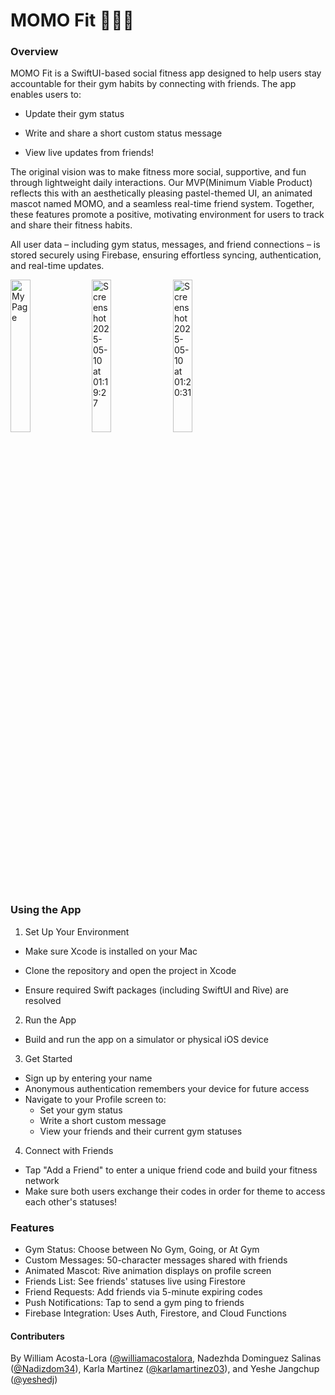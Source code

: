 # MOMO Fit 🎀🐱💪

### Overview
MOMO Fit is a SwiftUI-based social fitness app designed to help users stay accountable for their gym habits by connecting with friends. The app enables users to:

- Update their gym status 

- Write and share a short custom status message 

- View live updates from friends!

The original vision was to make fitness more social, supportive, and fun through lightweight daily interactions. Our MVP(Minimum Viable Product) reflects this with an aesthetically pleasing pastel-themed UI, an animated mascot named MOMO, and a seamless real-time friend system. Together, these features promote a positive, motivating environment for users to track and share their fitness habits.

All user data – including gym status, messages, and friend connections – is stored securely using Firebase, ensuring effortless syncing, authentication, and real-time updates.

<img src="https://github.com/user-attachments/assets/031eedbd-7232-4274-8a6b-bc0f06d5cf01" width="25%" alt="My Page" />
<img src="https://github.com/user-attachments/assets/8f926ac3-4404-496b-910d-6b1f453af021" width="25%" alt="Screenshot 2025-05-10 at 01:19:27" />
<img src="https://github.com/user-attachments/assets/73729f6b-9841-4119-825b-ac46eb2e05a2" width="25%" alt="Screenshot 2025-05-10 at 01:20:31" />

### Using the App
1. Set Up Your Environment
- Make sure Xcode is installed on your Mac

- Clone the repository and open the project in Xcode
- Ensure required Swift packages (including SwiftUI and Rive) are resolved

2. Run the App
- Build and run the app on a simulator or physical iOS device

3. Get Started
- Sign up by entering your name
- Anonymous authentication remembers your device for future access
- Navigate to your Profile screen to:
    - Set your gym status
  - Write a short custom message 
  - View your friends and their current gym statuses

4. Connect with Friends
- Tap "Add a Friend" to enter a unique friend code and build your fitness network
- Make sure both users exchange their codes in order for theme to access each other's statuses!

### Features
- Gym Status: Choose between No Gym, Going, or At Gym
- Custom Messages: 50-character messages shared with friends
- Animated Mascot: Rive animation displays on profile screen
- Friends List: See friends' statuses live using Firestore
- Friend Requests: Add friends via 5-minute expiring codes
- Push Notifications: Tap to send a gym ping to friends
- Firebase Integration: Uses Auth, Firestore, and Cloud Functions

#### Contributers
By William Acosta-Lora ([@williamacostalora](https://github.com/williamacostalora), Nadezhda Dominguez Salinas ([@Nadizdom34](https://github.com/Nadizdom34)), Karla Martinez ([@karlamartinez03](https://github.com/karlamartinez03)), and Yeshe Jangchup ([@yeshedj](https://github.com/yeshedj))
